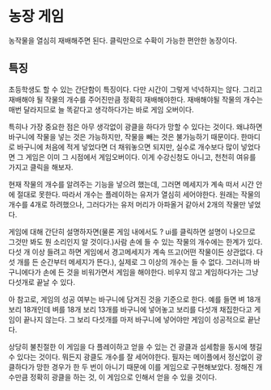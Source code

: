 # 농장 게임
농작물을 열심히 재배해주면 된다. 클릭만으로 수확이 가능한 편안한 농장이다.

## 특징
초등학생도 할 수 있는 간단함이 특징이다. 다만 시간이 그렇게 넉넉하지는 않다. 
그리고 재배해야 될 작물의 개수를 주어진만큼 정확히 재배해야한다. 재배해야될 작물의 개수는 매번 달라지므로 늘 똑같다고 생각하다가는 바로 게임 오버이다.

특히나 가장 중요한 점은 아무 생각없이 광클을 하다가 망할 수 있다는 것이다. 왜냐하면 바구니에 작물을 넣는 것은 가능하지만, 작물을 빼는 것은 불가능하기 때문이다. 한마디로 바구니에 처음에 적게 넣었다면 더 채워놓으면 되지만, 실수로 개수보다 많이 넣었다면 그 게임은 이미 그 시점에서 게임오버이다. 이게 수강신청도 아니고, 천천히 여유를 가지고 클릭을 해보자.

현재 작물의 개수를 알려주는 기능을 넣으려 했는데, 그러면 메세지가 계속 떠서 시간 안에 절대로 못한다. 따라서 개수는 플레이하는 유저가 열심히 세어야한다.
원래는 작물의 개수를 4개로 하려했으나, 그러다가는 유저 머리가 아파올거 같아서 2개의 작물만 넣었다.

게임에 대해 간단히 설명하자면(물론 게임 내에서도 ? ui를 클릭하면 설명이 나오므로 그것만 봐도  뭔 소리인지 알 것이다.)사람 손에 들 수 있는 작물의 개수에는 한계가 있다. 다섯 개 이상 들려고 하면 게임에서 경고메세지가 계속 뜨고(어떤 작물이든 상관없다. 다섯 개를 든 순간부터 메세지가 뜬다.), 실제로 그 이상의 개수는 들 수 없다. 그러니까 바구니에다가 손에 든 것을 비워가면서 게임을 해야한다. 비우지 않고 게임하다가는 그냥 다섯개로 끝날 수 있다.

아 참고로, 게임의 성공 여부는 바구니에 담겨진 것을 기준으로 한다. 예를 들면 벼 18개 보리 18개인데 벼를 18개 보리 13개를 바구니에 넣어놓고 보리를 다섯개 채집한다고 게임이 끝나지 않는다. 그 보리 다섯개를 마저 바구니에 넣어야만 게임이 성공적으로 끝난다. 

상당히 불친절한 이 게임을 다 플레이하고 얻을 수 있는 건 광클과 섬세함을 동시에 챙길 수 있다는 것이다. 뭐든지 광클도 개수를 잘 세어야한다. 필자는 메이플에서 정신없이 광클하다가 망한 경우가 한 두 번이 아니기 때문에 이를  게임으로 구현해보았다. 정해진 개수만큼 정확히 광클을 하는 것, 이 게임으로 인해서 얻을 수 있을 것이다.
